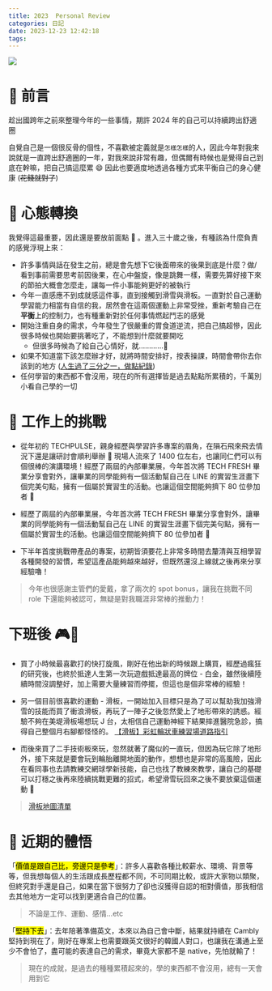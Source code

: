 ```yaml
---
title: 2023  Personal Review
categories: 日記
date: 2023-12-23 12:42:18
tags:
---
```


![](https://nijialin.com/images/2023/20231222_222229_ninja_cat.jpg)

# 🐔 前言

趁出國跨年之前來整理今年的一些事情，期許 2024 年的自己可以持續跨出舒適圈

自覺自己是一個很反骨的個性，不喜歡被定義就是`怎樣怎樣`的人，因此今年對我來說就是一直跨出舒適圈的一年，對我來說非常有趣，但偶爾有時候也是覺得自己到底在幹嘛，把自己搞這麼累 😄 因此也要適度地透過各種方式來平衡自己的身心健康 (~~花錢就對了~~)

<!-- more -->

# 🦉 心態轉換

我覺得這最重要，因此還是要放前面點 👀️ 。進入三十歲之後，有種該為什麼負責的感覺浮現上來：

- 許多事情與話在發生之前，總是會先想下它後面帶來的後果到底是什麼？做/看到事前需要思考前因後果，在心中盤旋，像是跳舞一樣，需要先算好接下來的節拍大概會怎麼走，讓每一件小事能夠更好的被執行
- 今年一直感應不到成就感這件事，直到接觸到滑雪與滑板。一直對於自己運動學習能力相當有自信的我，居然會在這兩個運動上非常受挫，重新考驗自己在**平衡**上的控制力，也有種重新對於任何事情燃起鬥志的感覺
- 開始注重自身的需求，今年發生了很嚴重的胃食道逆流，把自己搞超慘，因此很多時候也開始要挑著吃了，不能想到什麼就要開吃
  - 但很多時候為了給自己心情好，就............🎉️
- 如果不知道當下該怎麼辦才好，就將時間安排好，按表操課，時間會帶你去你該到的地方 ([人生過了三分之一，做點紀錄](https://nijialin.com/2023/11/22/nijia-30-years-old-4-quarter/))
- 任何學習的東西都不會沒用，現在的所有選擇皆是過去點點所累積的，千萬別小看自己學的一切

# 🐳 工作上的挑戰

- 從年初的 TECHPULSE，親身經歷與學習許多專案的眉角，在隕石飛來飛去情況下還是讓研討會順利舉辦 🎉️ 現場人流來了 1400 位左右，也讓同仁們可以有個很棒的演講環境！經歷了兩屆的內部畢業展，今年首次將 TECH FRESH 畢業分享會對外，讓畢業的同學能夠有一個活動幫自己在 LINE 的實習生涯畫下個完美句點，擁有一個屬於實習生的活動。也讓這個空間能夠擠下 80 位參加者 🎉️

- 經歷了兩屆的內部畢業展，今年首次將 TECH FRESH 畢業分享會對外，讓畢業的同學能夠有一個活動幫自己在 LINE 的實習生涯畫下個完美句點，擁有一個屬於實習生的活動。也讓這個空間能夠擠下 80 位參加者 🎉️

- 下半年首度挑戰帶產品的專案，初期皆須要花上非常多時間去釐清與互相學習各種開發的習慣，希望這產品能夠越來越好，但既然還沒上線就之後再來分享經驗嚕！

> 今年也很感謝主管們的愛戴，拿了兩次的 spot bonus，讓我在挑戰不同 role 下還能夠被認可，無疑是對我職涯非常棒的推動力！

# 下班後 🎮🎿

- 買了小時候最喜歡打的快打旋風，剛好在他出新的時候跟上購買，經歷過瘋狂的研究後，也終於抵達人生第一次玩遊戲抵達最高的牌位 - 白金，雖然後續陸續時間沒調整好，加上需要大量練習而停擺，但這也是個非常棒的經驗！

- 另一個目前很喜歡的運動 - 滑板，一開始加入目標只是為了可以幫助我加強滑雪的技能而買了衝浪滑板，再玩了一陣子之後忽然愛上了地形帶來的誘惑。經驗不夠在美堤滑板場想玩 J 台，太相信自己運動神經下結果摔進醫院急診，搞得自己整個月右腳都怪怪的。 [【滑板】彩虹輪狀車練習場道路指引](https://nijialin.com/2023/10/26/skateboard-rainbow-park/)

- 而後來買了二手技術板來玩，忽然就著了魔似的一直玩，但因為玩它除了地形外，接下來就是要會玩到輪胎離開地面的動作，想想也是非常的高風險，因此在看同事也去請教練交網球學新技能，自己也找了教練來教學，讓自己的基礎可以打穩之後再來陸續挑戰更難的招式，希望滑雪玩回來之後不要放棄這個運動 👀️

> [滑板地圖清單](https://maps.app.goo.gl/i2FSt9AztSkuLiH78)

# 🎲 近期的體悟

「<mark>價值是跟自己比，旁邊只是參考</mark>」：許多人喜歡各種比較薪水、環境、背景等等，但我想每個人的生活跟成長歷程都不同，不可同期比較，或許大家物以類聚，但終究對手還是自己，如果在當下很努力了卻也沒獲得自認的相對價值，那我相信去其他地方一定可以找到更適合自己的位置。

> 不論是工作、運動、感情...etc

「<mark>堅持下去</mark>」：去年陪著準備英文，本來以為自己會中斷，結果就持續在 Cambly 堅持到現在了，剛好在專案上也需要跟英文很好的韓國人對口，也讓我在溝通上至少不會怕了，盡可能的表達自己的需求，畢竟大家都不是 native，先怕就輸了！

> 現在的成就，是過去的種種累積起來的，學的東西都不會沒用，總有一天會用到它
